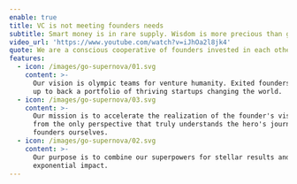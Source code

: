 ```yaml
---
enable: true
title: VC is not meeting founders needs
subtitle: Smart money is in rare supply. Wisdom is more precious than gold.
video_url: 'https://www.youtube.com/watch?v=iJhOa2l8jk4'
quote: We are a conscious cooperative of founders invested in each other’s success.
features:
  - icon: /images/go-supernova/01.svg
    content: >-
      Our vision is olympic teams for venture humanity. Exited founders teaming
      up to back a portfolio of thriving startups changing the world.
  - icon: /images/go-supernova/03.svg
    content: >-
      Our mission is to accelerate the realization of the founder's vision –
      from the only perspective that truly understands the hero's journey, as
      founders ourselves.
  - icon: /images/go-supernova/02.svg
    content: >-
      Our purpose is to combine our superpowers for stellar results and
      exponential impact.
---
```


